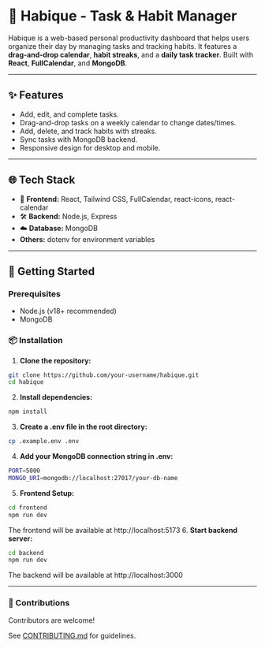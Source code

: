 # 🌱 Habique - Task & Habit Manager

Habique is a web-based personal productivity dashboard that helps users organize their day by managing tasks and tracking habits. It features a **drag-and-drop calendar**, **habit streaks**, and a **daily task tracker**. Built with **React**, **FullCalendar**, and **MongoDB**.

---

## ✨ Features

- Add, edit, and complete tasks.
- Drag-and-drop tasks on a weekly calendar to change dates/times.
- Add, delete, and track habits with streaks.
- Sync tasks with MongoDB backend.
- Responsive design for desktop and mobile.

---

## 🌐 Tech Stack

- 🎨 **Frontend:** React, Tailwind CSS, FullCalendar, react-icons, react-calendar
- 🛠️ **Backend:** Node.js, Express
- ☁️ **Database:** MongoDB
- **Others:** dotenv for environment variables

---

## 🚀 Getting Started

### Prerequisites

- Node.js (v18+ recommended)
- MongoDB

### 📦 Installation

1. **Clone the repository:**
```bash
git clone https://github.com/your-username/habique.git
cd habique
```
2. **Install dependencies:**
```bash
npm install
```
3. **Create a .env file in the root directory:**
```bash
cp .example.env .env
```
4. **Add your MongoDB connection string in .env:**
```bash
PORT=5000
MONGO_URI=mongodb://localhost:27017/your-db-name
```
5. **Frontend Setup:**
```bash
cd frontend
npm run dev
```
The frontend will be available at http://localhost:5173
6. **Start backend server:**
```bash
cd backend
npm run dev
```
The backend will be available at http://localhost:3000

---

### 🤝 Contributions
Contributors are welcome!

See [CONTRIBUTING.md](CONTRIBUTING.md) for guidelines.
